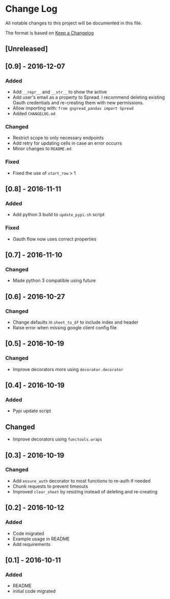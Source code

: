 # Change Log
All notable changes to this project will be documented in this file.

The format is based on [Keep a Changelog](http://keepachangelog.com/)

## [Unreleased]

## [0.9] - 2016-12-07
### Added
- Add `__repr__` and `__str__` to show the active
- Add user's email as a property to Spread. I recommend deleting existing Oauth credentials and re-creating them with new permissions.
- Allow importing with: `from gspread_pandas import Spread`
- Added `CHANGELOG.md`

### Changed
- Restrict scope to only necessary endpoints
- Add retry for updating cells in case an error occurrs
- Minor changes to `README.md`

### Fixed
- Fixed the use of `start_row` > 1

## [0.8] - 2016-11-11
### Added
- Add python 3 build to `update_pypi.sh` script

### Fixed
- Oauth flow now uses correct properties

## [0.7] - 2016-11-10
### Changed
- Made python 3 compatible using future

## [0.6] - 2016-10-27
### Changed
- Change defaults in `sheet_to_df` to include index and header
- Raise error when missing google client config file

## [0.5] - 2016-10-19
### Changed
- Improve decorators more using `decorator.decorator`

## [0.4] - 2016-10-19
### Added
- Pypi update script

## Changed
- Improve decorators using `functools.wraps`

## [0.3] - 2016-10-19
### Changed
- Add `ensure_auth` decorator to most functions to re-auth if needed
- Chunk requests to prevent timeouts
- Improved `clear_sheet` by resizing instead of deleting and re-creating

## [0.2] - 2016-10-12
### Added
- Code migrated
- Example usage in README
- Add requirements

## [0.1] - 2016-10-11
### Added
- README
- initial code migrated
